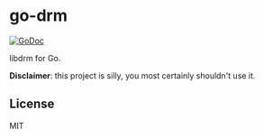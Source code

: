 # go-drm

[![GoDoc](https://godoc.org/git.sr.ht/~emersion/go-drm?status.svg)](https://godoc.org/git.sr.ht/~emersion/go-drm)

libdrm for Go.

**Disclaimer**: this project is silly, you most certainly shouldn't use it.

## License

MIT

